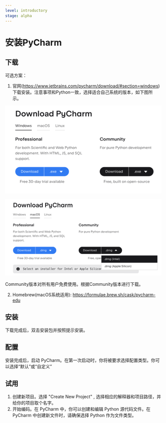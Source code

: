 ```yaml
---
level: introductory
stage: alpha
---
```


# 安装PyCharm

## 下载

可选方案：

1. 官网(https://www.jetbrains.com/pycharm/download/#section=windows) 下载安装。注意事项和Python一致，选择适合自己系统的版本，如下图所示。

![](images/pycharm_window.png) 

![](images/pycharm_mac.png)

Community版本对所有用户免费使用。根据Community版本进行下载。

2. Homebrew(macOS系统适用): https://formulae.brew.sh/cask/pycharm-edu

## 安装

下载完成后，双击安装包并按照提示安装。

## 配置

安装完成后，启动 PyCharm。在第一次启动时，你将被要求选择配置类型。你可以选择“默认”或“自定义”

## 试用

1. 创建新项目。选择 "Create New Project" , 选择相应的解释器和项目路径，并给你的项目取个名字。
2. 开始编码。在 PyCharm 中，你可以创建和编辑 Python 源代码文件。在 PyCharm 中创建新文件时，请确保选择 Python 作为文件类型。
